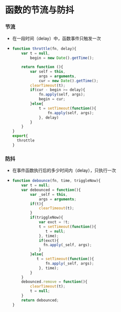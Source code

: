 # 函数的节流与防抖



### 节流

+ 在一段时间（delay）中，函数事件只触发一次

+ ```js
  function throttle(fn, delay){
      var t = null,
          begin = new Date().getTime();
  
      return function (){
          var self = this,
              args = arguments,
              cur = new Date().getTime();
          clearTimeout(t);
          if(cur - begin >= delay){
              fn.apply(self, args);
              begin = cur;
          }else{
              t = setTimeout(function(){
                  fn.apply(self, args);
              }, delay)
          }
      }     
  }
  export{
  	throttle
  }
  ```

  



### 防抖

+ 在事件函数执行后的多少时间内（delay），只执行一次

+ ```js
  function debounce(fn, time, triggleNow){
      var t = null;
      var debounced = function(){
          var _self = this,
              args = arguments;
          if(t){
              clearTimeout(t);
          }
          if(triggleNow){
              var exct = !t;
              t = setTimeout(function(){
                 t = null; 
              }, time);
              if(exct){
                fn.apply(_self, args);  
              }
          }else{
             t = setTimeout(function(){
                 fn.apply(_self, args);
              }, time); 
          }
      }
      debounced.remove = function(){
          clearTimeout(t);
          t = null;
      }
      return debounced;
  }
  ```

  
